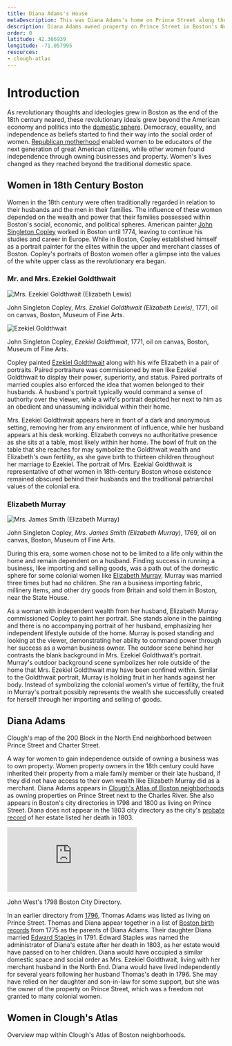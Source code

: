 ```yaml
---
title: Diana Adams's House
metaDescription: This was Diana Adams's home on Prince Street along the Charles River.
description: Diana Adams owned property on Prince Street in Boston's North End, as represented in Clough's Atlas of Boston neighborhoods based on the Direct Tax Census of 1798.
order: 0
latitude: 42.366939
longitude: -71.057995
resources:
- clough-atlas 
---
```

# Introduction
As revolutionary thoughts and ideologies grew in Boston as the end of the 18th century neared, these revolutionary ideals grew beyond the American economy and politics into the [domestic sphere](https://ejournals.bc.edu/index.php/elements/article/view/8906). Democracy, equality, and independence as beliefs started to find their way into the social order of women. [Republican motherhood](https://uncpress.org/book/9780807846322/women-of-the-republic/) enabled women to be educators of the next generation of great American citizens, while other women found independence through owning businesses and property. Women's lives changed as they reached beyond the traditional domestic space.

## Women in 18th Century Boston
Women in the 18th century were often traditionally regarded in relation to their husbands and the men in their families. The influence of these women depended on the wealth and power that their families possessed within Boston's social, economic, and political spheres. American painter [John Singleton Copley](https://www.nga.gov/collection/artist-info.1162.html#biography) worked in Boston until 1774, leaving to continue his studies and career in Europe. While in Boston, Copley established himself as a portrait painter for the elites within the upper and merchant classes of Boston. Copley's portraits of Boston women offer a glimpse into the values of the white upper class as the revolutionary era began. 

### Mr. and Mrs. Ezekiel Goldthwait
![Mrs. Ezekiel Goldthwait (Elizabeth Lewis)](https://collections.mfa.org/internal/media/dispatcher/1017854/resize%3Aformat%3Dthumbnail)

John Singleton Copley, *Mrs. Ezekiel Goldthwait (Elizabeth Lewis)*, 1771, oil on canvas, Boston, Museum of Fine Arts. 

![Ezekiel Goldthwait](https://collections.mfa.org/internal/media/dispatcher/1055373/resize%3Aformat%3Dthumbnail)

John Singleton Copley, *Ezekiel Goldthwait*, 1771, oil on canvas, Boston, Museum of Fine Arts. 

Copley painted [Ezekiel Goldthwait](https://collections.mfa.org/objects/32757/ezekiel-goldthwait?ctx=bd9b771e-e8cb-49e3-be0c-00821a067539&idx=1) along with his wife Elizabeth in a pair of portraits. Paired portraiture was commissioned by men like Ezekiel Goldthwait to display their power, superiority, and status. Paired portraits of married couples also enforced the idea that women belonged to their husbands. A husband's portrait typically would command a sense of authority over the viewer, while a wife's portrait depicted her next to him as an obedient and unassuming individual within their home. 

Mrs. Ezekiel Goldthwait appears here in front of a dark and anonymous setting, removing her from any environment of influence, while her husband appears at his desk working. Elizabeth conveys no authoritative presence as she sits at a table, most likely within her home. The bowl of fruit on the table that she reaches for may symbolize the Goldthwait wealth and Elizabeth's own fertility, as she gave birth to thirteen children throughout her marriage to Ezekiel. The portrait of Mrs. Ezekial Goldthwait is representative of other women in 18th-century Boston whose existence remained obscured behind their husbands and the traditional patriarchal values of the colonial era. 

### Elizabeth Murray
![Mrs. James Smith (Elizabeth Murray)](https://collections.mfa.org/internal/media/dispatcher/842666/resize%3Aformat%3Dthumbnail)

John Singleton Copley, *Mrs. James Smith (Elizabeth Murray)*, 1769, oil on canvas, Boston, Museum of Fine Arts. 

During this era, some women chose not to be limited to a life only within the home and remain dependent on a husband. Finding success in running a business, like importing and selling goods, was a path out of the domestic sphere for some colonial women like [Elizabeth Murray](https://www.bwht.org/explore/elizabeth-murray/). Murray was married three times but had no children. She ran a business importing fabric, millinery items, and other dry goods from Britain and sold them in Boston, near the State House. 

As a woman with independent wealth from her husband, Elizabeth Murray commissioned Copley to paint her portrait. She stands alone in the painting and there is no accompanying portrait of her husband, emphasizing her independent lifestyle outside of the home. Murray is posed standing and looking at the viewer, demonstrating her ability to command power through her success as a woman business owner. The outdoor scene behind her contrasts the blank background in Mrs. Ezekiel Goldthwait's portrait. Murray's outdoor background scene symbolizes her role outside of the home that Mrs. Ezekiel Goldthwait may have been confined within. Similar to the Goldthwait portrait, Murray is holding fruit in her hands against her body. Instead of symbolizing the colonial women's virtue of fertility, the fruit in Murray's portrait possibly represents the wealth she successfully created for herself through her importing and selling of goods.  

## Diana Adams
<zoomable-image type="static-external" src="https://www.masshist.org/database/images/5052_block200_work_lg.jpg" alt="A map from Clough's Atlas of Boston neighborhoods from the Massachusetts Historical Society" caption="Clough's map of the 200 Block neighborhood in the North End."></zoomable-image>
Clough's map of the 200 Block in the North End neighborhood between Prince Street and Charter Street.

A way for women to gain independence outside of owning a business was to own property. Women property owners in the 18th century could have inherited their property from a male family member or their late husband, if they did not have access to their own wealth like Elizabeth Murray did as a merchant. Diana Adams appears in [Clough's Atlas of Boston neighborhoods](https://www.masshist.org/database/1761) as owning properties on Prince Street next to the Charles River. She also appears in Boston's city directories in 1798 and 1800 as living on Prince Street.  Diana does not appear in the 1803 city directory as the city's [probate record](https://www.americanancestors.org/DB2735/i/48702/21842-co2/73277256) of her estate listed her death in 1803.

![1798 Boston City Directory](https://ia802203.us.archive.org/BookReader/BookReaderImages.php?zip=/34/items/bd-1798/BD_1798_jp2.zip&file=BD_1798_jp2/BD_1798_0007.jp2&id=bd-1798&scale=16&rotate=0)

John West's 1798 Boston City Directory.

In an earlier directory from [1796](https://archive.org/details/bd-1796/page/n13/mode/2up), Thomas Adams was listed as living on Prince Street. Thomas and Diana appear together in a list of [Boston birth records](https://www.familysearch.org/ark:/61903/1:1:F4DK-S2V) from 1775 as the parents of Diana Adams. Their daughter Diana married [Edward Staples](https://familysearch.org/ark:/61903/1:1:QG1K-NTTV) in 1791. Edward Staples was named the administrator of Diana's estate after her death in 1803, as her estate would have passed on to her children. Diana would have occupied a similar domestic space and social order as Mrs. Ezekiel Goldthwait, living with her merchant husband in the North End. Diana would have lived independently for several years following her husband Thomas's death in 1796. She may have relied on her daughter and son-in-law for some support, but she was the owner of the property on Prince Street, which was a freedom not granted to many colonial women. 

## Women in Clough's Atlas
<zoomable-image type="static-external" src="https://www.masshist.org/database/images/5052_leaffront_work_lg.jpg" alt="Overview Map from Clough's Atlas of Boston neighborhoods" caption="Overview map within Clough’s Atlas of Boston neighborhoods."></zoomable-image>
Overview map within Clough's Atlas of Boston neighborhoods. 
